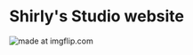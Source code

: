# Shirly's Studio website

<img src="https://media.giphy.com/media/82AkiS8xk4HDz91a4t/giphy.gif" title="made at imgflip.com"/>
